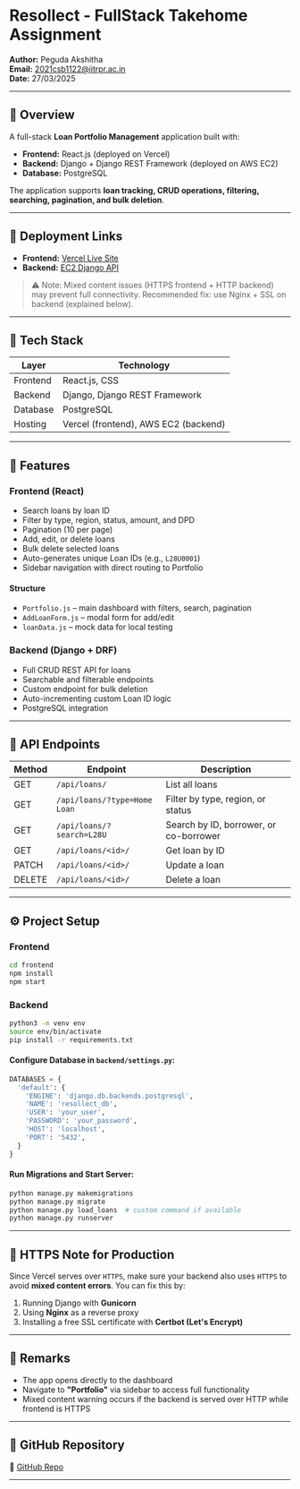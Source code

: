 # Resollect - FullStack Takehome Assignment

**Author:** Peguda Akshitha  
**Email:** 2021csb1122@iitrpr.ac.in  
**Date:** 27/03/2025  

---

## 📌 Overview

A full-stack **Loan Portfolio Management** application built with:

-  **Frontend:** React.js (deployed on Vercel)
-  **Backend:** Django + Django REST Framework (deployed on AWS EC2)
-  **Database:** PostgreSQL

The application supports **loan tracking, CRUD operations, filtering, searching, pagination, and bulk deletion**.

---

## 🔗 Deployment Links

- **Frontend:** [Vercel Live Site](https://recollect-full-stack-take-home-assignment-isk8blr5w.vercel.app/portfolio)  
- **Backend:** [EC2 Django API](http://51.20.64.214:8000/api)

> ⚠️ Note: Mixed content issues (HTTPS frontend + HTTP backend) may prevent full connectivity. Recommended fix: use Nginx + SSL on backend (explained below).

---

## 🚀 Tech Stack

| Layer     | Technology                   |
|-----------|------------------------------|
| Frontend  | React.js, CSS                |
| Backend   | Django, Django REST Framework |
| Database  | PostgreSQL                   |
| Hosting   | Vercel (frontend), AWS EC2 (backend) |

---

## 🧐 Features

### Frontend (React)

- Search loans by loan ID
- Filter by type, region, status, amount, and DPD
- Pagination (10 per page)
- Add, edit, or delete loans
- Bulk delete selected loans
- Auto-generates unique Loan IDs (e.g., `L28U0001`)
- Sidebar navigation with direct routing to Portfolio

#### Structure

- `Portfolio.js` – main dashboard with filters, search, pagination  
- `AddLoanForm.js` – modal form for add/edit  
- `loanData.js` – mock data for local testing  

### Backend (Django + DRF)

- Full CRUD REST API for loans
- Searchable and filterable endpoints
- Custom endpoint for bulk deletion
- Auto-incrementing custom Loan ID logic
- PostgreSQL integration

---

## 📡 API Endpoints

| Method | Endpoint                     | Description                            |
|--------|------------------------------|----------------------------------------|
| GET    | `/api/loans/`                | List all loans                         |
| GET    | `/api/loans/?type=Home Loan` | Filter by type, region, or status      |
| GET    | `/api/loans/?search=L28U`    | Search by ID, borrower, or co-borrower |
| GET    | `/api/loans/<id>/`           | Get loan by ID                         |
| PATCH  | `/api/loans/<id>/`           | Update a loan                          |
| DELETE | `/api/loans/<id>/`           | Delete a loan                          |

---

## ⚙️ Project Setup

### Frontend

```bash
cd frontend
npm install
npm start
```

### Backend

```bash
python3 -m venv env
source env/bin/activate
pip install -r requirements.txt
```

#### Configure Database in `backend/settings.py`:

```python
DATABASES = {
  'default': {
    'ENGINE': 'django.db.backends.postgresql',
    'NAME': 'resollect_db',
    'USER': 'your_user',
    'PASSWORD': 'your_password',
    'HOST': 'localhost',
    'PORT': '5432',
  }
}
```

#### Run Migrations and Start Server:

```bash
python manage.py makemigrations
python manage.py migrate
python manage.py load_loans  # custom command if available
python manage.py runserver
```

---

## 🔐 HTTPS Note for Production

Since Vercel serves over `HTTPS`, make sure your backend also uses `HTTPS` to avoid **mixed content errors**. You can fix this by:

1. Running Django with **Gunicorn**
2. Using **Nginx** as a reverse proxy
3. Installing a free SSL certificate with **Certbot (Let's Encrypt)**

---

## 📌 Remarks

- The app opens directly to the dashboard
- Navigate to **"Portfolio"** via sidebar to access full functionality
- Mixed content warning occurs if the backend is served over HTTP while frontend is HTTPS

---

## 📁 GitHub Repository

🔗 [GitHub Repo](https://github.com/Akshitha181203/Recollect_FullStack_TakeHome_Assignment)

---
